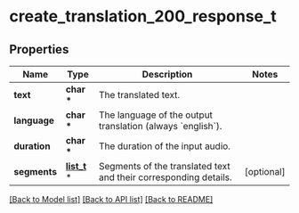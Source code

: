 # create_translation_200_response_t

## Properties
Name | Type | Description | Notes
------------ | ------------- | ------------- | -------------
**text** | **char \*** | The translated text. | 
**language** | **char \*** | The language of the output translation (always &#x60;english&#x60;). | 
**duration** | **char \*** | The duration of the input audio. | 
**segments** | [**list_t**](transcription_segment.md) \* | Segments of the translated text and their corresponding details. | [optional] 

[[Back to Model list]](../README.md#documentation-for-models) [[Back to API list]](../README.md#documentation-for-api-endpoints) [[Back to README]](../README.md)


